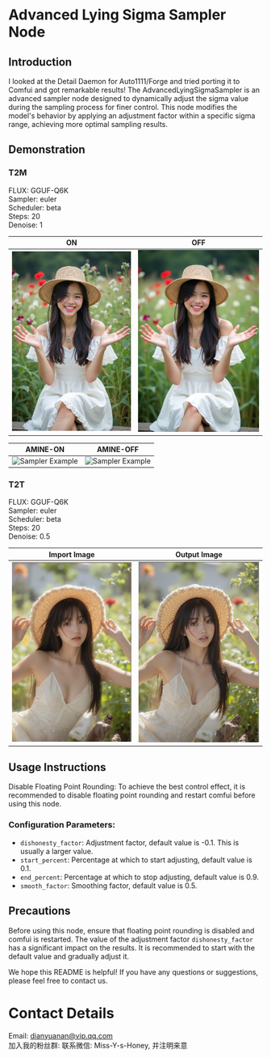 # Advanced Lying Sigma Sampler Node

## Introduction
I looked at the Detail Daemon for Auto1111/Forge and tried porting it to Comfui and got remarkable results!
The AdvancedLyingSigmaSampler is an advanced sampler node designed to dynamically adjust the sigma value during the sampling process for finer control. This node modifies the model's behavior by applying an adjustment factor within a specific sigma range, achieving more optimal sampling results.

## Demonstration
### T2M
FLUX: GGUF-Q6K  
Sampler: euler  
Scheduler: beta  
Steps: 20  
Denoise: 1  

| ON | OFF |
|---|---|
| <img src="https://github.com/tatookan/comfuinoda-Navyblue/blob/main/demo/NO.png" alt="Sampler Example" width="500"> | <img src="https://github.com/tatookan/comfuinoda-Navyblue/blob/main/demo/OFF.png" alt="Sampler Example" width="500"> |

| AMINE-ON | AMINE-OFF |
|---|---|
| <img src="https://github.com/tatookan/comfuinoda-Navyblue/blob/main/demo/AMINE2-ON.png" alt="Sampler Example" width="500"> | <img src="https://github.com/tatookan/comfuinoda-Navyblue/blob/main/demo/AMINE2-ON.png" alt="Sampler Example" width="500"> |

### T2T
FLUX: GGUF-Q6K  
Sampler: euler  
Scheduler: beta  
Steps: 20  
Denoise: 0.5  

| Import Image | Output Image |
|---|---|
| <img src="https://github.com/tatookan/comfuinoda-Navyblue/blob/main/demo/IMAGE.png" alt="Sampler Example" width="500"> | <img src="https://github.com/tatookan/comfuinoda-Navyblue/blob/main/demo/M2M%26NO.png" alt="Sampler Example" width="500"> |

## Usage Instructions
Disable Floating Point Rounding: To achieve the best control effect, it is recommended to disable floating point rounding and restart comfui before using this node.
### Configuration Parameters:
- `dishonesty_factor`: Adjustment factor, default value is -0.1. This is usually a larger value.
- `start_percent`: Percentage at which to start adjusting, default value is 0.1.
- `end_percent`: Percentage at which to stop adjusting, default value is 0.9.
- `smooth_factor`: Smoothing factor, default value is 0.5.

## Precautions
Before using this node, ensure that floating point rounding is disabled and comfui is restarted.
The value of the adjustment factor `dishonesty_factor` has a significant impact on the results. It is recommended to start with the default value and gradually adjust it.

We hope this README is helpful! If you have any questions or suggestions, please feel free to contact us.

# Contact Details
Email: dianyuanan@vip.qq.com  
加入我的粉丝群: 联系微信: Miss-Y-s-Honey, 并注明来意
